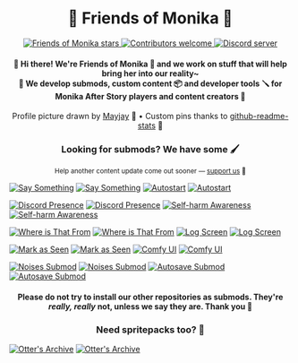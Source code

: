 <h1 align="center">💚 Friends of Monika 💚</h1>

<p align="center">
  <a href="https://github.com/friends-of-monika">
    <img alt="Friends of Monika stars" src="https://img.shields.io/github/stars/friends-of-monika?color=green&logo=github">
  </a>
  <a href="https://github.com/friends-of-monika">
    <img alt="Contributors welcome" src="https://img.shields.io/badge/contributors-welcome-green">
  </a>
  <a href="https://mon.icu/discord">
    <img alt="Discord server" src="https://discordapp.com/api/guilds/1029849988953546802/widget.png?style=shield">
  </a>
</p>

<h4 align="center">
  👋 Hi there! We're Friends of Monika 💚 and we work on stuff that will help bring her into our reality~<br>
  👀 We develop submods, custom content 📦 and developer tools 🪛 for Monika After Story players and content creators 🫡
</h4>

<p align="center">
  Profile picture drawn by <a href="https://ko-fi.com/maydaymayjay">Mayjay</a> 💜 •
  Custom pins thanks to <a href="https://github.com/anuraghazra/github-readme-stats">github-readme-stats</a> 📜
</p>

<h3 align="center">Looking for submods? We have some 🖌️</h3>
<p align="center">
  <sup>Help another content update come out sooner &mdash; <a href="https://ko-fi.com/dreamscached">support us</a> 💝</sup>
</p>

[![Say Something](https://github-readme-stats.vercel.app/api/pin/?username=friends-of-monika&repo=mas-saysomething&hide_border=true#gh-light-mode-only)](https://github.com/friends-of-monika/mas-saysomething#gh-light-mode-only)
[![Say Something](https://github-readme-stats.vercel.app/api/pin/?username=friends-of-monika&repo=mas-saysomething&theme=github_dark&hide_border=true#gh-dark-mode-only)](https://github.com/friends-of-monika/mas-saysomething#gh-dark-mode-only)
[![Autostart](https://github-readme-stats.vercel.app/api/pin/?username=friends-of-monika&repo=mas-autostart&hide_border=true#gh-light-mode-only)](https://github.com/friends-of-monika/mas-autostart#gh-light-mode-only)
[![Autostart](https://github-readme-stats.vercel.app/api/pin/?username=friends-of-monika&repo=mas-autostart&theme=github_dark&hide_border=true#gh-dark-mode-only)](https://github.com/friends-of-monika/mas-autostart#gh-dark-mode-only)

[![Discord Presence](https://github-readme-stats.vercel.app/api/pin/?username=friends-of-monika&repo=mas-presence&hide_border=true#gh-light-mode-only)](https://github.com/friends-of-monika/mas-presence#gh-light-mode-only)
[![Discord Presence](https://github-readme-stats.vercel.app/api/pin/?username=friends-of-monika&repo=mas-presence&theme=github_dark&hide_border=true#gh-dark-mode-only)](https://github.com/friends-of-monika/mas-presence#gh-dark-mode-only)
[![Self-harm Awareness](https://github-readme-stats.vercel.app/api/pin/?username=friends-of-monika&repo=mas-selfharm&hide_border=true#gh-light-mode-only)](https://github.com/friends-of-monika/mas-selfharm#gh-light-mode-only)
[![Self-harm Awareness](https://github-readme-stats.vercel.app/api/pin/?username=friends-of-monika&repo=mas-selfharm&theme=github_dark&hide_border=true#gh-dark-mode-only)](https://github.com/friends-of-monika/mas-selfharm#gh-dark-mode-only)

[![Where is That From](https://github-readme-stats.vercel.app/api/pin/?username=friends-of-monika&repo=mas-wtf&hide_border=true#gh-light-mode-only)](https://github.com/friends-of-monika/mas-wtf#gh-light-mode-only)
[![Where is That From](https://github-readme-stats.vercel.app/api/pin/?username=friends-of-monika&repo=mas-wtf&theme=github_dark&hide_border=true#gh-dark-mode-only)](https://github.com/friends-of-monika/mas-wtf#gh-dark-mode-only)
[![Log Screen](https://github-readme-stats.vercel.app/api/pin/?username=friends-of-monika&repo=mas-logscreen&hide_border=true#gh-light-mode-only)](https://github.com/friends-of-monika/mas-logscreen#gh-light-mode-only)
[![Log Screen](https://github-readme-stats.vercel.app/api/pin/?username=friends-of-monika&repo=mas-logscreen&theme=github_dark&hide_border=true#gh-dark-mode-only)](https://github.com/friends-of-monika/mas-logscreen#gh-dark-mode-only)

[![Mark as Seen](https://github-readme-stats.vercel.app/api/pin/?username=friends-of-monika&repo=mas-mark-as-seen&hide_border=true#gh-light-mode-only)](https://github.com/friends-of-monika/mas-mark-as-seen#gh-light-mode-only)
[![Mark as Seen](https://github-readme-stats.vercel.app/api/pin/?username=friends-of-monika&repo=mas-mark-as-seen&theme=github_dark&hide_border=true#gh-dark-mode-only)](https://github.com/friends-of-monika/mas-mark-as-seen#gh-dark-mode-only)
[![Comfy UI](https://github-readme-stats.vercel.app/api/pin/?username=friends-of-monika&repo=ddlc-comfy-ui&hide_border=true#gh-light-mode-only)](https://github.com/friends-of-monika/ddlc-comfy-ui#gh-light-mode-only)
[![Comfy UI](https://github-readme-stats.vercel.app/api/pin/?username=friends-of-monika&repo=ddlc-comfy-ui&theme=github_dark&hide_border=true#gh-dark-mode-only)](https://github.com/friends-of-monika/ddlc-comfy-ui#gh-dark-mode-only)

[![Noises Submod](https://github-readme-stats.vercel.app/api/pin/?username=friends-of-monika&repo=mas-noises&hide_border=true#gh-light-mode-only)](https://github.com/friends-of-monika/mas-noises#gh-light-mode-only)
[![Noises Submod](https://github-readme-stats.vercel.app/api/pin/?username=friends-of-monika&repo=mas-noises&theme=github_dark&hide_border=true#gh-dark-mode-only)](https://github.com/friends-of-monika/mas-noises#gh-dark-mode-only)
[![Autosave Submod](https://github-readme-stats.vercel.app/api/pin/?username=friends-of-monika&repo=mas-autosave&hide_border=true#gh-light-mode-only)](https://github.com/friends-of-monika/mas-autosave#gh-light-mode-only)
[![Autosave Submod](https://github-readme-stats.vercel.app/api/pin/?username=friends-of-monika&repo=mas-autosave&theme=github_dark&hide_border=true#gh-dark-mode-only)](https://github.com/friends-of-monika/mas-autosave#gh-dark-mode-only)


<h4 align="center">
  Please do not try to install our other repositories as submods. They're<br>
  <i>really, really</i> not, unless we say they are. Thank you 💚
</h4>

<h3 align="center">Need spritepacks too? 💃</h3>

[![Otter's Archive](https://github-readme-stats.vercel.app/api/pin/?username=friends-of-monika&repo=otter-spritepacks&hide_border=true#gh-light-mode-only)](https://github.com/friends-of-monika/otter-spritepacks#gh-light-mode-only)
[![Otter's Archive](https://github-readme-stats.vercel.app/api/pin/?username=friends-of-monika&repo=otter-spritepacks&theme=github_dark&hide_border=true#gh-dark-mode-only)](https://github.com/friends-of-monika/otter-spritepacks#gh-dark-mode-only)
